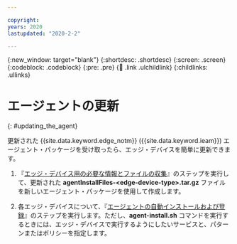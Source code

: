 ```yaml
---

copyright:
years: 2020
lastupdated: "2020-2-2"

---
```


{:new_window: target="blank"}
{:shortdesc: .shortdesc}
{:screen: .screen}
{:codeblock: .codeblock}
{:pre: .pre}
{:child: .link .ulchildlink}
{:childlinks: .ullinks}

# エージェントの更新
{: #updating_the_agent}

更新された {{site.data.keyword.edge_notm}} ({{site.data.keyword.ieam}}) エージェント・パッケージを受け取ったら、エッジ・デバイスを簡単に更新できます。

1. 『[エッジ・デバイス用の必要な情報とファイルの収集](../hub/gather_files.md#prereq_horizon)』のステップを実行して、更新された **agentInstallFiles-&lt;edge-device-type&gt;.tar.gz** ファイルを新しいエージェント・パッケージを使用して作成します。
  
2. 各エッジ・デバイスについて、『[エージェントの自動インストールおよび登録](automated_install.md#method_one)』のステップを実行します。ただし、**agent-install.sh** コマンドを実行するときには、エッジ・デバイスで実行するようにしたいサービスと、パターンまたはポリシーを指定します。
